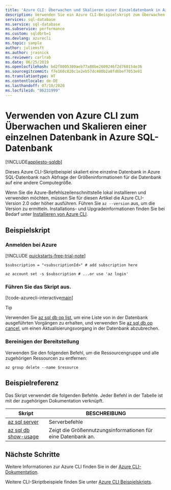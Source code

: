 ```yaml
---
title: 'Azure CLI: Überwachen und Skalieren einer Einzeldatenbank in Azure SQL­-Datenbank'
description: Verwenden Sie ein Azure CLI-Beispielskript zum Überwachen und Skalieren einer einzelnen Datenbank in Azure SQL-Datenbank.
services: sql-database
ms.service: sql-database
ms.subservice: performance
ms.custom: sqldbrb=1
ms.devlang: azurecli
ms.topic: sample
author: juliemsft
ms.author: jrasnick
ms.reviewer: carlrab
ms.date: 06/25/2019
ms.openlocfilehash: bd2f8005300aeb77a88be2609246f2d760154e36
ms.sourcegitcommit: f7e160c820c1e2eb57dc480b2a8fd6bef7053e91
ms.translationtype: HT
ms.contentlocale: de-DE
ms.lasthandoff: 07/10/2020
ms.locfileid: "86231999"
---
```

# <a name="use-the-azure-cli-to-monitor-and-scale-a-single-database-in-azure-sql-database"></a>Verwenden von Azure CLI zum Überwachen und Skalieren einer einzelnen Datenbank in Azure SQL-Datenbank

[!INCLUDE[appliesto-sqldb](../../includes/appliesto-sqldb.md)]

Dieses Azure CLI-Skriptbeispiel skaliert eine einzelne Datenbank in Azure SQL-Datenbank nach Abfrage der Größeninformationen für die Datenbank auf eine andere Computegröße.

Wenn Sie die Azure-Befehlszeilenschnittstelle lokal installieren und verwenden möchten, müssen Sie für diesen Artikel die Azure CLI-Version 2.0 oder höher ausführen. Führen Sie `az --version` aus, um die Version zu ermitteln. Installations- und Upgradeinformationen finden Sie bei Bedarf unter [Installieren von Azure CLI](/cli/azure/install-azure-cli).

## <a name="sample-script"></a>Beispielskript

### <a name="sign-in-to-azure"></a>Anmelden bei Azure

[!INCLUDE [quickstarts-free-trial-note](../../../../includes/quickstarts-free-trial-note.md)]

```azurecli-interactive
$subscription = "<subscriptionId>" # add subscription here

az account set -s $subscription # ...or use 'az login'
```

### <a name="run-the-script"></a>Führen Sie das Skript aus.

[!code-azurecli-interactive[main](../../../../cli_scripts/sql-database/monitor-and-scale-database/monitor-and-scale-database.sh "Monitor and scale a database in Azure SQL Database")]

> [!TIP]
> Verwenden Sie [az sql db op list](/cli/azure/sql/db/op?#az-sql-db-op-list), um eine Liste von in der Datenbank ausgeführten Vorgängen zu erhalten, und verwenden Sie [az sql db op cancel](/cli/azure/sql/db/op#az-sql-db-op-cancel), um einen Aktualisierungsvorgang in der Datenbank abzubrechen.

### <a name="clean-up-deployment"></a>Bereinigen der Bereitstellung

Verwenden Sie den folgenden Befehl, um die Ressourcengruppe und alle zugehörigen Ressourcen zu entfernen:

```azurecli-interactive
az group delete --name $resource
```

## <a name="sample-reference"></a>Beispielreferenz

Das Skript verwendet die folgenden Befehle. Jeder Befehl in der Tabelle ist mit der zugehörigen Dokumentation verknüpft.

| Skript | BESCHREIBUNG |
|---|---|
| [az sql server](/cli/azure/sql/server) | Serverbefehle |
| [az sql db show-usage](/cli/azure/sql#az-sql-show-usage) | Zeigt die Größennutzungsinformationen für eine Datenbank an. |

## <a name="next-steps"></a>Nächste Schritte

Weitere Informationen zur Azure CLI finden Sie in der [Azure CLI-Dokumentation](/cli/azure).

Weitere CLI-Skriptbeispiele finden Sie unter [Azure CLI Beispielskripts](../az-cli-script-samples-content-guide.md).
